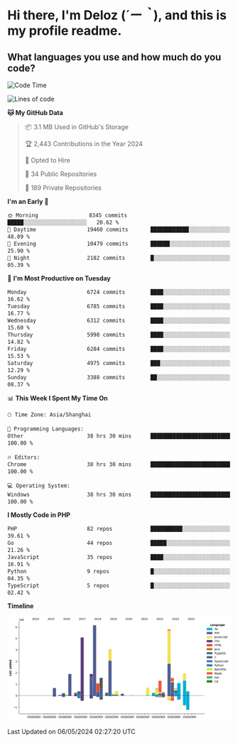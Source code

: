 # **Hi there, I'm Deloz (*´ー｀*), and this is my profile readme.**

## **What languages you use and how much do you code?**

<!--START_SECTION:waka-->
![Code Time](http://img.shields.io/badge/Code%20Time-3%2C913%20hrs%2031%20mins-blue)

![Lines of code](https://img.shields.io/badge/From%20Hello%20World%20I%27ve%20Written-39.0%20million%20lines%20of%20code-blue)

**🐱 My GitHub Data** 

> 📦 3.1 MB Used in GitHub's Storage 
 > 
> 🏆 2,443 Contributions in the Year 2024
 > 
> 💼 Opted to Hire
 > 
> 📜 34 Public Repositories 
 > 
> 🔑 189 Private Repositories 
 > 
**I'm an Early 🐤** 

```text
🌞 Morning                8345 commits        █████░░░░░░░░░░░░░░░░░░░░   20.62 % 
🌆 Daytime                19460 commits       ████████████░░░░░░░░░░░░░   48.09 % 
🌃 Evening                10479 commits       ██████░░░░░░░░░░░░░░░░░░░   25.90 % 
🌙 Night                  2182 commits        █░░░░░░░░░░░░░░░░░░░░░░░░   05.39 % 
```
📅 **I'm Most Productive on Tuesday** 

```text
Monday                   6724 commits        ████░░░░░░░░░░░░░░░░░░░░░   16.62 % 
Tuesday                  6785 commits        ████░░░░░░░░░░░░░░░░░░░░░   16.77 % 
Wednesday                6312 commits        ████░░░░░░░░░░░░░░░░░░░░░   15.60 % 
Thursday                 5998 commits        ████░░░░░░░░░░░░░░░░░░░░░   14.82 % 
Friday                   6284 commits        ████░░░░░░░░░░░░░░░░░░░░░   15.53 % 
Saturday                 4975 commits        ███░░░░░░░░░░░░░░░░░░░░░░   12.29 % 
Sunday                   3388 commits        ██░░░░░░░░░░░░░░░░░░░░░░░   08.37 % 
```


📊 **This Week I Spent My Time On** 

```text
🕑︎ Time Zone: Asia/Shanghai

💬 Programming Languages: 
Other                    38 hrs 30 mins      █████████████████████████   100.00 % 

🔥 Editors: 
Chrome                   38 hrs 30 mins      █████████████████████████   100.00 % 

💻 Operating System: 
Windows                  38 hrs 30 mins      █████████████████████████   100.00 % 
```

**I Mostly Code in PHP** 

```text
PHP                      82 repos            ██████████░░░░░░░░░░░░░░░   39.61 % 
Go                       44 repos            █████░░░░░░░░░░░░░░░░░░░░   21.26 % 
JavaScript               35 repos            ████░░░░░░░░░░░░░░░░░░░░░   16.91 % 
Python                   9 repos             █░░░░░░░░░░░░░░░░░░░░░░░░   04.35 % 
TypeScript               5 repos             █░░░░░░░░░░░░░░░░░░░░░░░░   02.42 % 
```



**Timeline**

![Lines of Code chart](https://raw.githubusercontent.com/deloz/deloz/main/assets/bar_graph.png)


 Last Updated on 06/05/2024 02:27:20 UTC
<!--END_SECTION:waka-->
